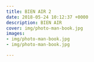 ```yaml
---
title: BIEN AIR 2
date: 2018-05-24 10:12:37 +0000
description: BIEN AIR
cover: img/photo-man-book.jpg
images:
- img/photo-man-book.jpg
- img/photo-man-book.jpg

---
```

